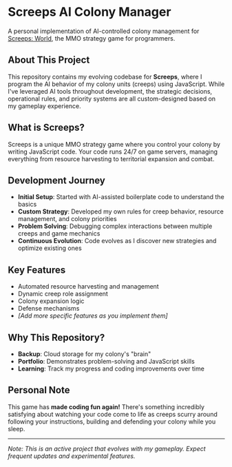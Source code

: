 # Screeps AI Colony Manager

A personal implementation of AI-controlled colony management for [Screeps: World](https://store.steampowered.com/app/464350/Screeps_World/), the MMO strategy game for programmers.

## About This Project

This repository contains my evolving codebase for **Screeps**, where I program the AI behavior of my colony units (creeps) using JavaScript. While I've leveraged AI tools throughout development, the strategic decisions, operational rules, and priority systems are all custom-designed based on my gameplay experience.

## What is Screeps?

Screeps is a unique MMO strategy game where you control your colony by writing JavaScript code. Your code runs 24/7 on game servers, managing everything from resource harvesting to territorial expansion and combat.

## Development Journey

- **Initial Setup**: Started with AI-assisted boilerplate code to understand the basics
- **Custom Strategy**: Developed my own rules for creep behavior, resource management, and colony priorities
- **Problem Solving**: Debugging complex interactions between multiple creeps and game mechanics
- **Continuous Evolution**: Code evolves as I discover new strategies and optimize existing ones

## Key Features

- Automated resource harvesting and management
- Dynamic creep role assignment
- Colony expansion logic
- Defense mechanisms
- *[Add more specific features as you implement them]*

## Why This Repository?

- **Backup**: Cloud storage for my colony's "brain"
- **Portfolio**: Demonstrates problem-solving and JavaScript skills
- **Learning**: Track my progress and coding improvements over time

## Personal Note

This game has **made coding fun again!** There's something incredibly satisfying about watching your code come to life as creeps scurry around following your instructions, building and defending your colony while you sleep.

---

*Note: This is an active project that evolves with my gameplay. Expect frequent updates and experimental features.*
